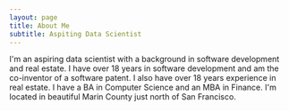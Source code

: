```yaml
---
layout: page
title: About Me
subtitle: Aspiting Data Scientist
---
```


I'm an aspiring data scientist with a background in software development and real estate.  I have over 18 years in software development and am the co-inventor of a software patent.  I also have over 18 years experience in real estate.  I have a BA in Computer Science and an MBA in Finance.  I'm located in beautiful Marin County just north of San Francisco.


